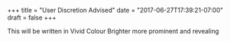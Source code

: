 +++
title = "User Discretion Advised"
date = "2017-06-27T17:39:21-07:00"
draft = false
+++

This will be written in Vivid Colour Brighter more prominent and revealing
